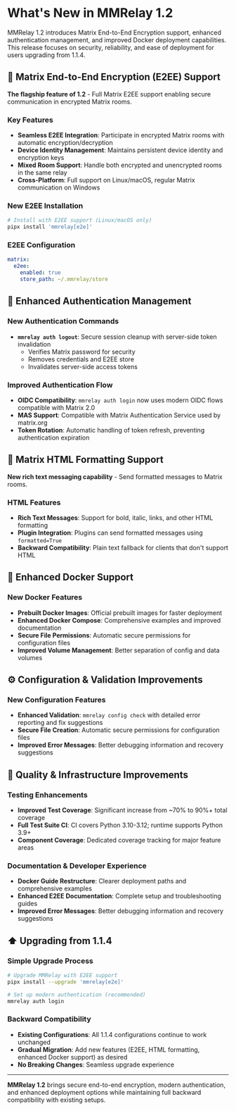 # What's New in MMRelay 1.2

MMRelay 1.2 introduces Matrix End-to-End Encryption support, enhanced authentication management, and improved Docker deployment capabilities. This release focuses on security, reliability, and ease of deployment for users upgrading from 1.1.4.

## 🔐 Matrix End-to-End Encryption (E2EE) Support

**The flagship feature of 1.2** - Full Matrix E2EE support enabling secure communication in encrypted Matrix rooms.

### Key Features

- **Seamless E2EE Integration**: Participate in encrypted Matrix rooms with automatic encryption/decryption
- **Device Identity Management**: Maintains persistent device identity and encryption keys
- **Mixed Room Support**: Handle both encrypted and unencrypted rooms in the same relay
- **Cross-Platform**: Full support on Linux/macOS, regular Matrix communication on Windows

### New E2EE Installation

```bash
# Install with E2EE support (Linux/macOS only)
pipx install 'mmrelay[e2e]'
```

### E2EE Configuration

```yaml
matrix:
  e2ee:
    enabled: true
    store_path: ~/.mmrelay/store
```

## 🔑 Enhanced Authentication Management

### New Authentication Commands

- **`mmrelay auth logout`**: Secure session cleanup with server-side token invalidation
  - Verifies Matrix password for security
  - Removes credentials and E2EE store
  - Invalidates server-side access tokens

### Improved Authentication Flow

- **OIDC Compatibility**: `mmrelay auth login` now uses modern OIDC flows compatible with Matrix 2.0
- **MAS Support**: Compatible with Matrix Authentication Service used by matrix.org
- **Token Rotation**: Automatic handling of token refresh, preventing authentication expiration

## 🎨 Matrix HTML Formatting Support

**New rich text messaging capability** - Send formatted messages to Matrix rooms.

### HTML Features

- **Rich Text Messages**: Support for bold, italic, links, and other HTML formatting
- **Plugin Integration**: Plugins can send formatted messages using `formatted=True`
- **Backward Compatibility**: Plain text fallback for clients that don't support HTML

## 🐳 Enhanced Docker Support

### New Docker Features

- **Prebuilt Docker Images**: Official prebuilt images for faster deployment
- **Enhanced Docker Compose**: Comprehensive examples and improved documentation
- **Secure File Permissions**: Automatic secure permissions for configuration files
- **Improved Volume Management**: Better separation of config and data volumes

## ⚙️ Configuration & Validation Improvements

### New Configuration Features

- **Enhanced Validation**: `mmrelay config check` with detailed error reporting and fix suggestions
- **Secure File Creation**: Automatic secure permissions for configuration files
- **Improved Error Messages**: Better debugging information and recovery suggestions

## 🧪 Quality & Infrastructure Improvements

### Testing Enhancements

- **Improved Test Coverage**: Significant increase from ~70% to 90%+ total coverage
- **Full Test Suite CI**: CI covers Python 3.10-3.12; runtime supports Python 3.9+
- **Component Coverage**: Dedicated coverage tracking for major feature areas

### Documentation & Developer Experience

- **Docker Guide Restructure**: Clearer deployment paths and comprehensive examples
- **Enhanced E2EE Documentation**: Complete setup and troubleshooting guides
- **Improved Error Messages**: Better debugging information and recovery suggestions

## ⬆️ Upgrading from 1.1.4

### Simple Upgrade Process

```bash
# Upgrade MMRelay with E2EE support
pipx install --upgrade 'mmrelay[e2e]'

# Set up modern authentication (recommended)
mmrelay auth login
```

### Backward Compatibility

- **Existing Configurations**: All 1.1.4 configurations continue to work unchanged
- **Gradual Migration**: Add new features (E2EE, HTML formatting, enhanced Docker support) as desired
- **No Breaking Changes**: Seamless upgrade experience

---

**MMRelay 1.2** brings secure end-to-end encryption, modern authentication, and enhanced deployment options while maintaining full backward compatibility with existing setups.
